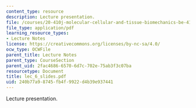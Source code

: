 ```yaml
---
content_type: resource
description: Lecture presentation.
file: /courses/20-410j-molecular-cellular-and-tissue-biomechanics-be-410j-spring-2003/240b77a98745fb4f9922d4b39e937441_lec_6_slides.pdf
file_type: application/pdf
learning_resource_types:
- Lecture Notes
license: https://creativecommons.org/licenses/by-nc-sa/4.0/
ocw_type: OCWFile
parent_title: Lecture Notes
parent_type: CourseSection
parent_uid: 2fac4686-6570-6d7c-702e-75ab3f3c07ba
resourcetype: Document
title: lec_6_slides.pdf
uid: 240b77a9-8745-fb4f-9922-d4b39e937441
---
```

Lecture presentation.